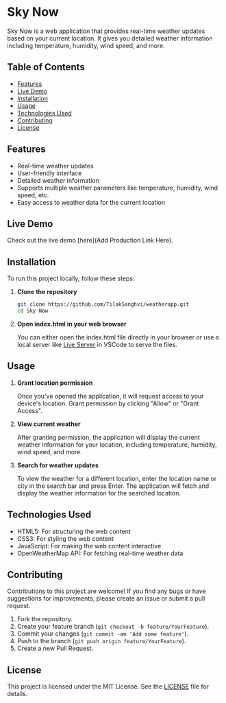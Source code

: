# Sky Now

Sky Now is a web application that provides real-time weather updates based on your current location. It gives you detailed weather information including temperature, humidity, wind speed, and more.

## Table of Contents

- [Features](#features)
- [Live Demo](#live-demo)
- [Installation](#installation)
- [Usage](#usage)
- [Technologies Used](#technologies-used)
- [Contributing](#contributing)
- [License](#license)

## Features

- Real-time weather updates
- User-friendly interface
- Detailed weather information
- Supports multiple weather parameters like temperature, humidity, wind speed, etc.
- Easy access to weather data for the current location

## Live Demo

Check out the live demo [here](Add Production Link Here).

## Installation

To run this project locally, follow these steps:

1. **Clone the repository**

   ```sh
   git clone https://github.com/TilakSanghvi/weatherapp.git
   cd Sky-Now
   ```

2. **Open index.html in your web browser**

   You can either open the index.html file directly in your browser or use a local server like [Live Server](https://marketplace.visualstudio.com/items?itemName=ritwickdey.LiveServer) in VSCode to serve the files.

## Usage

1. **Grant location permission**

   Once you've opened the application, it will request access to your device's location. Grant permission by clicking "Allow" or "Grant Access".

2. **View current weather**

   After granting permission, the application will display the current weather information for your location, including temperature, humidity, wind speed, and more.

3. **Search for weather updates**

   To view the weather for a different location, enter the location name or city in the search bar and press Enter. The application will fetch and display the weather information for the searched location.

## Technologies Used

- HTML5: For structuring the web content
- CSS3: For styling the web content
- JavaScript: For making the web content interactive
- OpenWeatherMap API: For fetching real-time weather data

## Contributing

Contributions to this project are welcome! If you find any bugs or have suggestions for improvements, please create an issue or submit a pull request.

1. Fork the repository.
2. Create your feature branch (`git checkout -b feature/YourFeature`).
3. Commit your changes (`git commit -am 'Add some feature'`).
4. Push to the branch (`git push origin feature/YourFeature`).
5. Create a new Pull Request.

## License

This project is licensed under the MIT License. See the [LICENSE](LICENSE) file for details.
